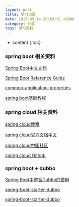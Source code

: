 ```yaml
---
layout: post
title: 学习记录
date: 2017-05-14 20:03:01 +8000
category: 分享
tags: 学习资料
---
```


* content
{:toc}

### spring boot 相关资料

[Spring Boot中文文档](http://blog.geekidentity.com/spring/spring_boot_translation/)

[Spring Boot Reference Guide](http://docs.spring.io/spring-boot/docs/1.5.2.RELEASE/reference/htmlsingle/)

[common-application-properties](http://docs.spring.io/spring-boot/docs/1.2.3.RELEASE/reference/html/common-application-properties.html)

[spring boot基础教程](http://blog.didispace.com/Spring-Boot%E5%9F%BA%E7%A1%80%E6%95%99%E7%A8%8B/)

### spring cloud 相关资料

[spring cloud教程](http://blog.didispace.com/springcloud1/)

[spring cloud官方文档中文](https://springcloud.cc)

[spring cloud中国社区](http://bbs.springcloud.cn)

[spring cloud Github](https://github.com/spring-cloud/)

### spring boot + dubbo

[Spring Boot中整合Dubbo的使用](https://github.com/linux-china/spring-boot-dubbo)

[spring-boot-starter-dubbo](https://github.com/alibaba/spring-boot-starter-dubbo)

[spring-boot-starter-dubbo](https://github.com/kimmking/spring-boot-starter-dubbo)
